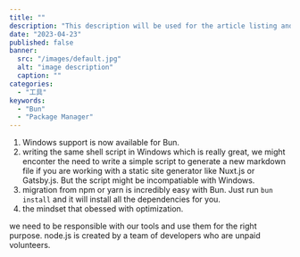 ```yaml
---
title: ""
description: "This description will be used for the article listing and search results on Google."
date: "2023-04-23"
published: false
banner:
  src: "/images/default.jpg"
  alt: "image description"
  caption: ""
categories:
  - "工具"
keywords:
  - "Bun"
  - "Package Manager"
---
```


1. Windows support is now available for Bun.
2. writing the same shell script in Windows which is really great, we might enconter the need to write a simple script to generate a new markdown file if you are working with a static site generator like Nuxt.js or Gatsby.js. But the script might be incompatiable with Windows.
3. migration from npm or yarn is incredibly easy with Bun. Just run `bun install` and it will install all the dependencies for you.
4. the mindset that obessed with optimization.


we need to be responsible with our tools and use them for the right purpose.
node.js is created by a team of developers who are unpaid volunteers. 